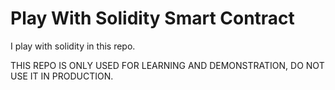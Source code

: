 # Play With Solidity Smart Contract

I play with solidity in this repo.

THIS REPO IS ONLY USED FOR LEARNING AND DEMONSTRATION, DO NOT USE IT IN PRODUCTION.
